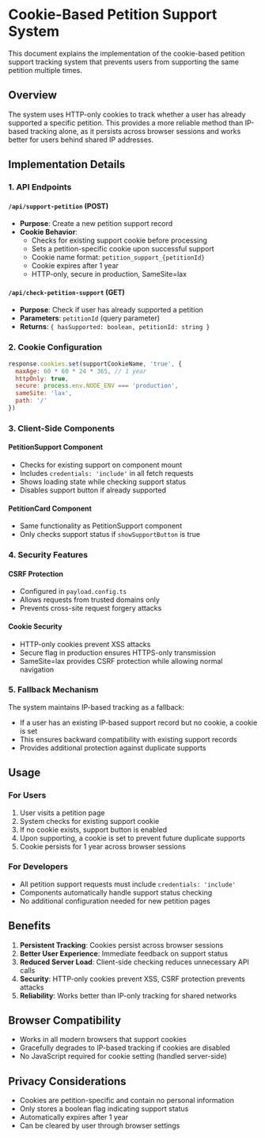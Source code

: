# Cookie-Based Petition Support System

This document explains the implementation of the cookie-based petition support tracking system that prevents users from supporting the same petition multiple times.

## Overview

The system uses HTTP-only cookies to track whether a user has already supported a specific petition. This provides a more reliable method than IP-based tracking alone, as it persists across browser sessions and works better for users behind shared IP addresses.

## Implementation Details

### 1. API Endpoints

#### `/api/support-petition` (POST)
- **Purpose**: Create a new petition support record
- **Cookie Behavior**: 
  - Checks for existing support cookie before processing
  - Sets a petition-specific cookie upon successful support
  - Cookie name format: `petition_support_{petitionId}`
  - Cookie expires after 1 year
  - HTTP-only, secure in production, SameSite=lax

#### `/api/check-petition-support` (GET)
- **Purpose**: Check if user has already supported a petition
- **Parameters**: `petitionId` (query parameter)
- **Returns**: `{ hasSupported: boolean, petitionId: string }`

### 2. Cookie Configuration

```javascript
response.cookies.set(supportCookieName, 'true', {
  maxAge: 60 * 60 * 24 * 365, // 1 year
  httpOnly: true,
  secure: process.env.NODE_ENV === 'production',
  sameSite: 'lax',
  path: '/'
})
```

### 3. Client-Side Components

#### PetitionSupport Component
- Checks for existing support on component mount
- Includes `credentials: 'include'` in all fetch requests
- Shows loading state while checking support status
- Disables support button if already supported

#### PetitionCard Component
- Same functionality as PetitionSupport component
- Only checks support status if `showSupportButton` is true

### 4. Security Features

#### CSRF Protection
- Configured in `payload.config.ts`
- Allows requests from trusted domains only
- Prevents cross-site request forgery attacks

#### Cookie Security
- HTTP-only cookies prevent XSS attacks
- Secure flag in production ensures HTTPS-only transmission
- SameSite=lax provides CSRF protection while allowing normal navigation

### 5. Fallback Mechanism

The system maintains IP-based tracking as a fallback:
- If a user has an existing IP-based support record but no cookie, a cookie is set
- This ensures backward compatibility with existing support records
- Provides additional protection against duplicate supports

## Usage

### For Users
1. User visits a petition page
2. System checks for existing support cookie
3. If no cookie exists, support button is enabled
4. Upon supporting, a cookie is set to prevent future duplicate supports
5. Cookie persists for 1 year across browser sessions

### For Developers
- All petition support requests must include `credentials: 'include'`
- Components automatically handle support status checking
- No additional configuration needed for new petition pages

## Benefits

1. **Persistent Tracking**: Cookies persist across browser sessions
2. **Better User Experience**: Immediate feedback on support status
3. **Reduced Server Load**: Client-side checking reduces unnecessary API calls
4. **Security**: HTTP-only cookies prevent XSS, CSRF protection prevents attacks
5. **Reliability**: Works better than IP-only tracking for shared networks

## Browser Compatibility

- Works in all modern browsers that support cookies
- Gracefully degrades to IP-based tracking if cookies are disabled
- No JavaScript required for cookie setting (handled server-side)

## Privacy Considerations

- Cookies are petition-specific and contain no personal information
- Only stores a boolean flag indicating support status
- Automatically expires after 1 year
- Can be cleared by user through browser settings